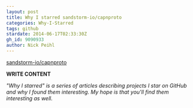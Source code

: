 ```yaml
---
layout: post
title: Why I starred sandstorm-io/capnproto
categories: Why-I-Starred
tags: github
stardate: 2014-06-17T02:33:30Z
gh_id: 9090933
author: Nick Peihl
---
```


[sandstorm-io/capnproto](https://github.com/sandstorm-io/capnproto)

**WRITE CONTENT**

*"Why I starred" is a series of articles describing projects I star on GitHub and why I found them interesting. My hope is that you'll find them interesting as well.*

